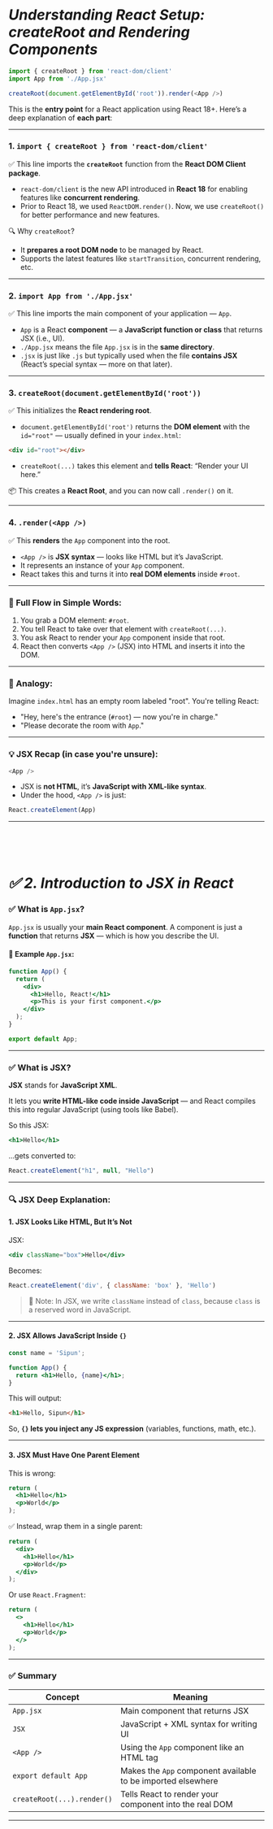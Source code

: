 
# ***Understanding React Setup: createRoot and Rendering Components***


```js
import { createRoot } from 'react-dom/client'
import App from './App.jsx'

createRoot(document.getElementById('root')).render(<App />)
```

This is the **entry point** for a React application using React 18+. Here’s a deep explanation of **each part**:

---

### 1. **`import { createRoot } from 'react-dom/client'`**

✅ This line imports the **`createRoot`** function from the **React DOM Client package**.

* `react-dom/client` is the new API introduced in **React 18** for enabling features like **concurrent rendering**.
* Prior to React 18, we used `ReactDOM.render()`. Now, we use `createRoot()` for better performance and new features.

🔍 Why `createRoot`?

* It **prepares a root DOM node** to be managed by React.
* Supports the latest features like `startTransition`, concurrent rendering, etc.

---

### 2. **`import App from './App.jsx'`**

✅ This line imports the main component of your application — `App`.

* `App` is a React **component** — a **JavaScript function or class** that returns JSX (i.e., UI).
* `./App.jsx` means the file `App.jsx` is in the **same directory**.
* `.jsx` is just like `.js` but typically used when the file **contains JSX** (React’s special syntax — more on that later).

---

### 3. **`createRoot(document.getElementById('root'))`**

✅ This initializes the **React rendering root**.

* `document.getElementById('root')` returns the **DOM element** with the `id="root"` — usually defined in your `index.html`:

```html
<div id="root"></div>
```

* `createRoot(...)` takes this element and **tells React**: “Render your UI here.”

📦 This creates a **React Root**, and you can now call `.render()` on it.

---

### 4. **`.render(<App />)`**

✅ This **renders** the `App` component into the root.

* `<App />` is **JSX syntax** — looks like HTML but it’s JavaScript.
* It represents an instance of your `App` component.
* React takes this and turns it into **real DOM elements** inside `#root`.

---

### 🔄 Full Flow in Simple Words:

1. You grab a DOM element: `#root`.
2. You tell React to take over that element with `createRoot(...)`.
3. You ask React to render your `App` component inside that root.
4. React then converts `<App />` (JSX) into HTML and inserts it into the DOM.

---

### 🧠 Analogy:

Imagine `index.html` has an empty room labeled "root".
You're telling React:

* "Hey, here's the entrance (`#root`) — now you're in charge."
* "Please decorate the room with `App`."

---

### 💡 JSX Recap (in case you're unsure):

```js
<App />
```

* JSX is **not HTML**, it’s **JavaScript with XML-like syntax**.
* Under the hood, `<App />` is just:

```js
React.createElement(App)
```

---

<br><br><br>

# ***✅ 2. Introduction to JSX in React***

### ✅ What is `App.jsx`?

`App.jsx` is usually your **main React component**. A component is just a **function** that returns **JSX** — which is how you describe the UI.

#### 🧾 Example `App.jsx`:

```jsx
function App() {
  return (
    <div>
      <h1>Hello, React!</h1>
      <p>This is your first component.</p>
    </div>
  );
}

export default App;
```

---

### ✅ What is JSX?

**JSX** stands for **JavaScript XML**.

It lets you **write HTML-like code inside JavaScript** — and React compiles this into regular JavaScript (using tools like Babel).

So this JSX:

```jsx
<h1>Hello</h1>
```

...gets converted to:

```js
React.createElement("h1", null, "Hello")
```

---

### 🔍 JSX Deep Explanation:

#### 1. **JSX Looks Like HTML, But It’s Not**

JSX:

```jsx
<div className="box">Hello</div>
```

Becomes:

```js
React.createElement('div', { className: 'box' }, 'Hello')
```

> 📌 Note: In JSX, we write `className` instead of `class`, because `class` is a reserved word in JavaScript.

---

#### 2. **JSX Allows JavaScript Inside `{}`**

```jsx
const name = 'Sipun';

function App() {
  return <h1>Hello, {name}</h1>;
}
```

This will output:

```html
<h1>Hello, Sipun</h1>
```

So, **`{}` lets you inject any JS expression** (variables, functions, math, etc.).

---

#### 3. **JSX Must Have One Parent Element**

This is wrong:

```jsx
return (
  <h1>Hello</h1>
  <p>World</p>
);
```

✅ Instead, wrap them in a single parent:

```jsx
return (
  <div>
    <h1>Hello</h1>
    <p>World</p>
  </div>
);
```

Or use `React.Fragment`:

```jsx
return (
  <>
    <h1>Hello</h1>
    <p>World</p>
  </>
);
```

---

### ✅ Summary

| Concept                    | Meaning                                                      |
| -------------------------- | ------------------------------------------------------------ |
| `App.jsx`                  | Main component that returns JSX                              |
| `JSX`                      | JavaScript + XML syntax for writing UI                       |
| `<App />`                  | Using the `App` component like an HTML tag                   |
| `export default App`       | Makes the `App` component available to be imported elsewhere |
| `createRoot(...).render()` | Tells React to render your component into the real DOM       |

---